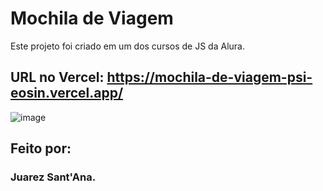 # Mochila de Viagem

Este projeto foi criado em um dos cursos de JS da Alura.

## URL no Vercel: https://mochila-de-viagem-psi-eosin.vercel.app/

![image](https://user-images.githubusercontent.com/128815359/235679584-5406b7fe-d9b8-445b-9728-5e1c1d11a8bc.png)

## Feito por:

### Juarez Sant'Ana.

